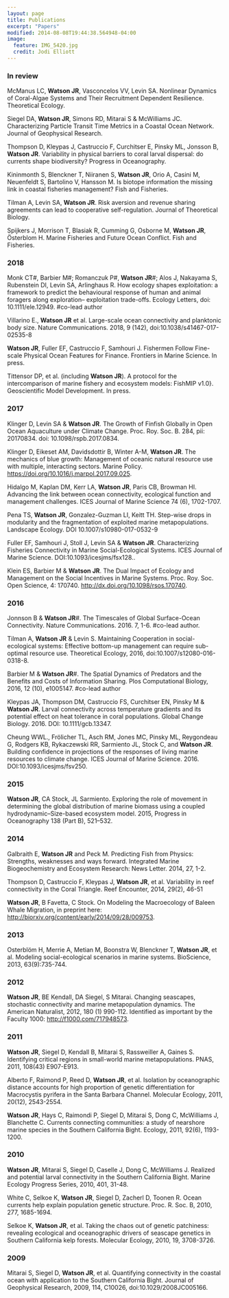 ```yaml
---
layout: page
title: Publications
excerpt: "Papers"
modified: 2014-08-08T19:44:38.564948-04:00
image:
  feature: IMG_5420.jpg
  credit: Jodi Elliott
---
```


### In review
McManus LC, **Watson JR**, Vasconcelos VV, Levin SA. Nonlinear Dynamics of Coral-Algae Systems and Their Recruitment Dependent Resilience. Theoretical Ecology.

Siegel DA, **Watson JR**, Simons RD, Mitarai S & McWilliams JC. Characterizing Particle Transit Time Metrics in a Coastal Ocean Network. Journal of Geophysical Research.

Thompson D, Kleypas J, Castruccio F, Curchitser E, Pinsky ML, Jonsson B, **Watson JR**. Variability in physical barriers to coral larval dispersal: do currents shape biodiversity? Progress in Oceanography.

Kininmonth S, Blenckner T, Niiranen S, **Watson JR**, Orio A, Casini M, Neuenfeldt S, Bartolino V, Hansson M. Is biotope information the missing link in coastal fisheries management? Fish and Fisheries.

Tilman A, Levin SA, **Watson JR**. Risk aversion and revenue sharing agreements can lead to cooperative self-regulation. Journal of Theoretical Biology.

Spijkers J, Morrison T, Blasiak R, Cumming G, Osborne M, **Watson JR**, Österblom H. Marine Fisheries and Future Ocean Conflict. Fish and Fisheries.


### 2018
Monk CT#, Barbier M#; Romanczuk P#, **Watson JR**#; Alos J, Nakayama S, Rubenstein DI, Levin SA, Arlinghaus R. How ecology shapes exploitation: a framework to predict the behavioural response of human and animal foragers along exploration– exploitation trade-offs. Ecology Letters, doi: 10.1111/ele.12949. #co-lead author

Villarino E., **Watson JR** et al. Large-scale ocean connectivity and planktonic body size. Nature Communications. 2018, 9 (142), doi:10.1038/s41467-017-02535-8

 **Watson JR**, Fuller EF, Castruccio F, Samhouri J. Fishermen Follow Fine-scale Physical Ocean Features for Finance. Frontiers in Marine Science. In press.

Tittensor DP, et al. (including **Watson JR**). A protocol for the intercomparison of marine fishery and ecosystem models: FishMIP v1.0}. Geoscientific Model Development. In press.


### 2017
Klinger D, Levin SA &  **Watson JR**. The Growth of Finfish Globally in Open Ocean Aquaculture under Climate Change. Proc. Roy. Soc. B. 284, pii: 20170834. doi: 10.1098/rspb.2017.0834.

Klinger D, Eikeset AM, Davidsdottir B, Winter A-M, **Watson JR**. The mechanics of blue growth: Management of oceanic natural resource use with multiple, interacting sectors. Marine Policy. https://doi.org/10.1016/j.marpol.2017.09.025.

Hidalgo M, Kaplan DM, Kerr LA, **Watson JR**, Paris CB, Browman HI. Advancing the link between ocean connectivity, ecological function and management challenges. ICES Journal of Marine Science 74 (6), 1702-1707.

Pena TS, **Watson JR**, Gonzalez-Guzman LI, Keitt TH. Step-wise drops in modularity and the fragmentation of exploited marine metapopulations. Landscape Ecology. DOI 10.1007/s10980-017-0532-9

Fuller EF, Samhouri J, Stoll J, Levin SA & **Watson JR**. Characterizing Fisheries Connectivity in Marine Social-Ecological Systems. ICES Journal of Marine Science. DOI:10.1093/icesjms/fsx128..

Klein ES, Barbier M &  **Watson JR**. The Dual Impact of Ecology and Management on the Social Incentives in Marine Systems. Proc. Roy. Soc. Open Science, 4: 170740. http://dx.doi.org/10.1098/rsos.170740.


### 2016
Jonnson B &  **Watson JR**#. The Timescales of Global Surface-Ocean Connectivity. Nature Communications. 2016. 7, 1-6. #co-lead author.

Tilman A,  **Watson JR** & Levin S. Maintaining Cooperation in social-ecological systems: Effective bottom-up management can require sub-optimal resource use. Theoretical Ecology, 2016, doi:10.1007/s12080-016-0318-8.

Barbier M &  **Watson JR**#. The Spatial Dynamics of Predators and the Benefits and Costs of Information Sharing. Plos Computational Biology, 2016, 12 (10), e1005147. #co-lead author

Kleypas JA, Thompson DM, Castruccio FS, Curchitser EN, Pinsky M &  **Watson JR**. Larval connectivity across temperature gradients and its potential effect on heat tolerance in coral populations. Global Change Biology. 2016. DOI: 10.1111/gcb.13347.

Cheung WWL., Frölicher TL, Asch RM, Jones MC, Pinsky ML, Reygondeau G, Rodgers KB, Rykaczewski RR, Sarmiento JL, Stock C, and  **Watson JR**. Building confidence in projections of the responses of living marine resources to climate change. ICES Journal of Marine Science. 2016. DOI:10.1093/icesjms/fsv250.

### 2015
 **Watson JR**, CA Stock, JL Sarmiento. Exploring the role of movement in determining the global distribution of marine biomass using a coupled hydrodynamic–Size-based ecosystem model. 2015, Progress in Oceanography 138 (Part B), 521–532.

### 2014
Galbraith E,  **Watson JR** and Peck M. Predicting Fish from Physics: Strengths, weaknesses and ways forward. Integrated Marine Biogeochemistry and Ecosystem Research: News Letter. 2014, 27, 1-2.

Thompson D, Castruccio F, Kleypas J,  **Watson JR**, et al. Variability in reef connectivity in the Coral Triangle. Reef Encounter, 2014, 29(2), 46-51

 **Watson JR**, B Favetta, C Stock. On Modeling the Macroecology of Baleen Whale Migration, in preprint here: http://biorxiv.org/content/early/2014/09/28/009753.

### 2013
Osterblöm H, Merrie A, Metian M, Boonstra W, Blenckner T,  **Watson JR**, et al. Modeling social-ecological scenarios in marine systems. BioScience, 2013, 63(9):735-744.

### 2012
 **Watson JR**, BE Kendall, DA Siegel, S Mitarai. Changing seascapes, stochastic connectivity and marine metapopulation dynamics. The American Naturalist, 2012, 180 (1) 990-112. Identified as important by the Faculty 1000: http://f1000.com/717948573.

### 2011
 **Watson JR**, Siegel D, Kendall B, Mitarai S, Rassweiller A, Gaines S. Identifying critical regions in small-world marine metapopulations. PNAS, 2011, 108(43) E907-E913.

Alberto F, Raimond P, Reed D,  **Watson JR**, et al. Isolation by oceanographic distance accounts for high proportion of genetic differentiation for Macrocystis pyrifera in the Santa Barbara Channel. Molecular Ecology, 2011, 20(12), 2543-2554.

 **Watson JR**, Hays C, Raimondi P, Siegel D, Mitarai S, Dong C, McWilliams J, Blanchette C. Currents connecting communities: a study of nearshore marine species in the Southern California Bight. Ecology, 2011, 92(6), 1193-1200.

### 2010
 **Watson JR**, Mitarai S, Siegel D, Caselle J, Dong C, McWilliams J. Realized and potential larval connectivity in the Southern California Bight. Marine Ecology Progress Series, 2010, 401, 31-48.

White C, Selkoe K,  **Watson JR**, Siegel D, Zacherl D, Toonen R. Ocean currents help explain population genetic structure. Proc. R. Soc. B, 2010, 277, 1685-1694.

Selkoe K,  **Watson JR**, et al. Taking the chaos out of genetic patchiness: revealing ecological and oceanographic drivers of seascape genetics in Southern California kelp forests. Molecular Ecology, 2010, 19, 3708-3726.

### 2009
Mitarai S, Siegel D,  **Watson JR**, et al. Quantifying connectivity in the coastal ocean with application to the Southern California Bight. Journal of Geophysical Research, 2009, 114, C10026, doi:10.1029/2008JC005166.


